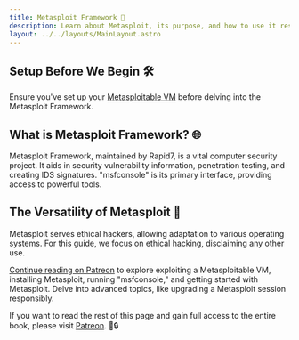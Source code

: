 ```yaml
---
title: Metasploit Framework 🔐
description: Learn about Metasploit, its purpose, and how to use it responsibly.
layout: ../../layouts/MainLayout.astro
---
```


## Setup Before We Begin 🛠

Ensure you've set up your [Metasploitable VM](page-metasploitable) before delving into the Metasploit Framework.

## What is Metasploit Framework? 🌐

Metasploit Framework, maintained by Rapid7, is a vital computer security project. It aids in security vulnerability information, penetration testing, and creating IDS signatures. "msfconsole" is its primary interface, providing access to powerful tools.

## The Versatility of Metasploit 🧐

Metasploit serves ethical hackers, allowing adaptation to various operating systems. For this guide, we focus on ethical hacking, disclaiming any other use.

[Continue reading on Patreon](https://www.patreon.com/icysponge/shop/hackers-handbook-vol-1-103217?source=storefront) to explore exploiting a Metasploitable VM, installing Metasploit, running "msfconsole," and getting started with Metasploit. Delve into advanced topics, like upgrading a Metasploit session responsibly.

If you want to read the rest of this page and gain full access to the entire book, please visit [Patreon](https://www.patreon.com/icysponge/shop/hackers-handbook-vol-1-103217?source=storefront). 📘🔒